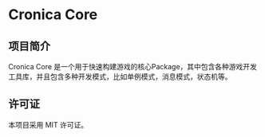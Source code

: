 # Cronica Core

## 项目简介

Cronica Core 是一个用于快速构建游戏的核心Package，其中包含各种游戏开发工具库，并且包含多种开发模式，比如单例模式，消息模式，状态机等。

## 许可证

本项目采用 MIT 许可证。

